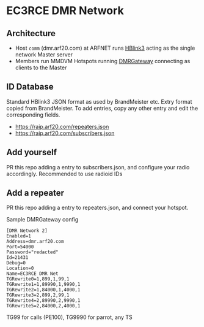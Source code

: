 # EC3RCE DMR Network

## Architecture

 - Host `comm` (dmr.arf20.com) at ARFNET runs [HBlink3](https://github.com/HBLink-org/hblink3) acting as the single network Master server
 - Members run MMDVM Hotspots running [DMRGateway](https://github.com/g4klx/DMRGateway) connecting as clients to the Master

## ID Database

Standard HBlink3 JSON format as used by BrandMeister etc. Extry format copied from BrandMeister. To add entries, copy any other entry
and edit the corresponding fields.

 - https://raip.arf20.com/repeaters.json
 - https://raip.arf20.com/subscribers.json

## Add yourself

PR this repo adding a entry to subscribers.json, and configure your radio accordingly.
Recommended to use radioid IDs

## Add a repeater

PR this repo adding a entry to repeaters.json, and connect your hotspot.

Sample DMRGateway config

```
[DMR Network 2]
Enabled=1
Address=dmr.arf20.com
Port=54000
Password="redacted"
Id=21431
Debug=0
Location=0
Name=EC3RCE DMR Net
TGRewrite0=1,899,1,99,1
TGRewrite1=1,89990,1,9990,1
TGRewrite2=1,84000,1,4000,1
TGRewrite3=2,899,2,99,1
TGRewrite4=2,89990,2,9990,1
TGRewrite5=2,84000,2,4000,1
```

TG99 for calls (PE100), TG9990 for parrot, any TS

